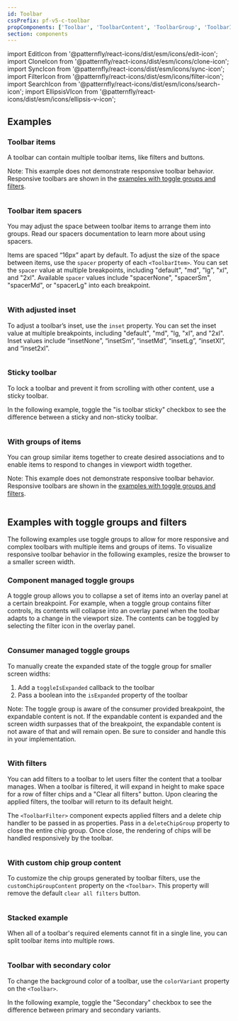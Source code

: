 ```yaml
---
id: Toolbar
cssPrefix: pf-v5-c-toolbar
propComponents: ['Toolbar', 'ToolbarContent', 'ToolbarGroup', 'ToolbarItem', 'ToolbarToggleGroup', 'ToolbarFilter']
section: components
---
```


import EditIcon from '@patternfly/react-icons/dist/esm/icons/edit-icon';
import CloneIcon from '@patternfly/react-icons/dist/esm/icons/clone-icon';
import SyncIcon from '@patternfly/react-icons/dist/esm/icons/sync-icon';
import FilterIcon from '@patternfly/react-icons/dist/esm/icons/filter-icon';
import SearchIcon from '@patternfly/react-icons/dist/esm/icons/search-icon';
import EllipsisVIcon from '@patternfly/react-icons/dist/esm/icons/ellipsis-v-icon';

## Examples

### Toolbar items

A toolbar can contain multiple toolbar items, like filters and buttons.

Note: This example does not demonstrate responsive toolbar behavior. Responsive toolbars are shown in the [examples with toggle groups and filters](/components/toolbar#examples-with-toggle-groups-and-filters).

```ts file="./ToolbarItems.tsx"

```

### Toolbar item spacers

You may adjust the space between toolbar items to arrange them into groups. Read our spacers documentation to learn more about using spacers.

Items are spaced “16px” apart by default. To adjust the size of the space between items, use the `spacer` property of each `<ToolbarItem>`. You can set the `spacer` value at multiple breakpoints, including "default", "md", "lg", "xl", and "2xl". Available `spacer` values include "spacerNone", "spacerSm", "spacerMd", or "spacerLg" into each breakpoint.

```ts file="./ToolbarSpacers.tsx"

```

### With adjusted inset

To adjust a toolbar’s inset, use the `inset` property. You can set the inset value at multiple breakpoints, including "default", "md", "lg, "xl", and "2xl". Inset values include “insetNone”, “insetSm”, “insetMd”, “insetLg”, “insetXl”, and “inset2xl”.

```ts file="./ToolbarInsets.tsx"

```

### Sticky toolbar

To lock a toolbar and prevent it from scrolling with other content, use a sticky toolbar.

In the following example, toggle the "is toolbar sticky" checkbox to see the difference between a sticky and non-sticky toolbar.

```ts file="./ToolbarSticky.tsx"

```

### With groups of items

You can group similar items together to create desired associations and to enable items to respond to changes in viewport width together.

Note: This example does not demonstrate responsive toolbar behavior. Responsive toolbars are shown in the [examples with toggle groups and filters](/components/toolbar#examples-with-toggle-groups-and-filters).

```ts file="./ToolbarGroups.tsx"

```

## Examples with toggle groups and filters

The following examples use toggle groups to allow for more responsive and complex toolbars with multiple items and groups of items. To visualize responsive toolbar behavior in the following examples, resize the browser to a smaller screen width.

### Component managed toggle groups

A toggle group allows you to collapse a set of items into an overlay panel at a certain breakpoint. For example, when a toggle group contains filter controls, its contents will collapse into an overlay panel when the toolbar adapts to a change in the viewport size. The contents can be toggled by selecting the filter icon in the overlay panel.

```ts file="./ToolbarComponentManagedToggleGroups.tsx"

```

### Consumer managed toggle groups

To manually create the expanded state of the toggle group for smaller screen widths:

1. Add a `toggleIsExpanded` callback to the toolbar
2. Pass a boolean into the `isExpanded` property of the toolbar

Note: The toggle group is aware of the consumer provided breakpoint, the expandable content is not. If the expandable content is expanded and the screen width surpasses that of the breakpoint, the expandable content is not aware of that and will remain open. Be sure to consider and handle this in your implementation.

```ts file="./ToolbarConsumerManagedToggleGroups.tsx"

```

### With filters

You can add filters to a toolbar to let users filter the content that a toolbar manages. When a toolbar is filtered, it will expand in height to make space for a row of filter chips and a "Clear all filters" button. Upon clearing the applied filters, the toolbar will return to its default height.

The `<ToolbarFilter>` component expects applied filters and a delete chip handler to be passed in as properties. Pass in a `deleteChipGroup` property to close the entire chip group. Once close, the rendering of chips will be handled responsively by the toolbar.

```ts file="./ToolbarWithFilters.tsx"

```

### With custom chip group content

To customize the chip groups generated by toolbar filters, use the `customChipGroupContent` property on the `<Toolbar>`. This property will remove the default `clear all filters` button.

```ts file="./ToolbarCustomChipGroupContent.tsx"

```

### Stacked example

When all of a toolbar's required elements cannot fit in a single line, you can split toolbar items into multiple rows.

```ts file="./ToolbarStacked.tsx"

```

### Toolbar with secondary color

To change the background color of a toolbar, use the `colorVariant` property on the `<Toolbar>`.

In the following example, toggle the "Secondary" checkbox to see the difference between primary and secondary variants.

```ts file="./ToolbarColorVariant.tsx"

```
